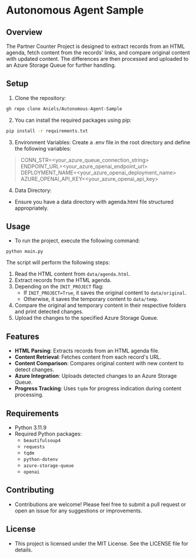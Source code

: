 # Autonomous Agent Sample
  
## Overview  
  
The Partner Counter Project is designed to extract records from an HTML agenda, fetch content from the records' links, and compare original content with updated content. The differences are then processed and uploaded to an Azure Storage Queue for further handling.  
  
## Setup
 
1. Clone the repository:
```bash  
gh repo clone Aniels/Autonomous-Agent-Sample
```

2. You can install the required packages using pip:  
  
```bash
pip install -r requirements.txt  
```

3. Environment Variables:
Create a .env file in the root directory and define the following variables:

> CONN_STR=<your_azure_queue_connection_string>  
> ENDPOINT_URL=<your_azure_openai_endpoint_url>  
> DEPLOYMENT_NAME=<your_azure_openai_deployment_name>  
> AZURE_OPENAI_API_KEY=<your_azure_openai_api_key>  

4. Data Directory:
- Ensure you have a data directory with agenda.html file structured appropriately.

## Usage
 
- To run the project, execute the following command:

```
python main.py
```

The script will perform the following steps:  
  
1. Read the HTML content from `data/agenda.html`.  
2. Extract records from the HTML agenda.  
3. Depending on the `INIT_PROJECT` flag:  
   - If `INIT_PROJECT=True`, it saves the original content to `data/original`.  
   - Otherwise, it saves the temporary content to `data/temp`.  
4. Compare the original and temporary content in their respective folders and print detected changes.  
5. Upload the changes to the specified Azure Storage Queue.  

## Features  
  
- **HTML Parsing**: Extracts records from an HTML agenda file.  
- **Content Retrieval**: Fetches content from each record's URL.  
- **Content Comparison**: Compares original content with new content to detect changes.  
- **Azure Integration**: Uploads detected changes to an Azure Storage Queue.  
- **Progress Tracking**: Uses `tqdm` for progress indication during content processing.  
  
## Requirements  
  
- Python 3.11.9
- Required Python packages:  
  - `beautifulsoup4`  
  - `requests`  
  - `tqdm`  
  - `python-dotenv`  
  - `azure-storage-queue`  
  - `openai`  

## Contributing
- Contributions are welcome! Please feel free to submit a pull request or open an issue for any suggestions or improvements.

## License
- This project is licensed under the MIT License. See the LICENSE file for details.
